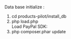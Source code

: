 Data base initialize : <br />
1. cd products-pilot/install_db  <br />
2. php load.php <br />
Load PayPal SDK: <br />
1. php composer.phar update